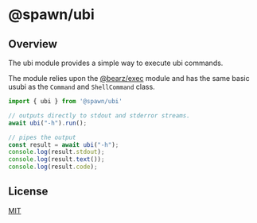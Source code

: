 # @spawn/ubi

## Overview

The ubi module provides a simple way to execute
ubi commands.

The module relies upon the [@bearz/exec][exec] module and
has the same basic usubi as the `Command` and `ShellCommand` class.

```typescript
import { ubi } from '@spawn/ubi'

// outputs directly to stdout and stderror streams.
await ubi("-h").run();

// pipes the output
const result = await ubi("-h");
console.log(result.stdout);
console.log(result.text());
console.log(result.code);
```

## License

[MIT](./LICENSE.md)

[exec]: https://jsr.io/@bearz/exec/doc
